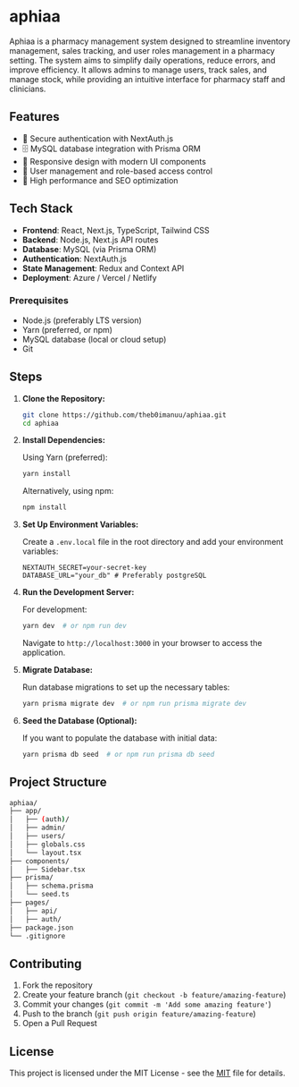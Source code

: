 
# aphiaa

Aphiaa is a pharmacy management system designed to streamline inventory management, sales tracking, and user roles management in a pharmacy setting. The system aims to simplify daily operations, reduce errors, and improve efficiency. It allows admins to manage users, track sales, and manage stock, while providing an intuitive interface for pharmacy staff and clinicians.




## Features

- 🔐 Secure authentication with NextAuth.js
- 🗄️ MySQL database integration with Prisma ORM
- 📱 Responsive design with modern UI components
- 👥 User management and role-based access control
- 🚀 High performance and SEO optimization

## Tech Stack

- **Frontend**: React, Next.js, TypeScript, Tailwind CSS
- **Backend**: Node.js, Next.js API routes
- **Database**: MySQL (via Prisma ORM)
- **Authentication**: NextAuth.js
- **State Management**: Redux and Context API
- **Deployment**: Azure / Vercel / Netlify
### Prerequisites

- Node.js (preferably LTS version)
- Yarn (preferred, or npm)
- MySQL database (local or cloud setup)
- Git
## Steps

1. **Clone the Repository:**
   ```bash
   git clone https://github.com/theb0imanuu/aphiaa.git
   cd aphiaa
   ```

2. **Install Dependencies:**

   Using Yarn (preferred):
   ```bash
   yarn install
   ```

   Alternatively, using npm:
   ```bash
   npm install
   ```

3. **Set Up Environment Variables:**

   Create a `.env.local` file in the root directory and add your environment variables:
   ```env
   NEXTAUTH_SECRET=your-secret-key
   DATABASE_URL="your_db" # Preferably postgreSQL
   ```

4. **Run the Development Server:**

   For development:
   ```bash
   yarn dev  # or npm run dev
   ```

   Navigate to `http://localhost:3000` in your browser to access the application.

5. **Migrate Database:**

   Run database migrations to set up the necessary tables:
   ```bash
   yarn prisma migrate dev  # or npm run prisma migrate dev
   ```

6. **Seed the Database (Optional):**

   If you want to populate the database with initial data:
   ```bash
   yarn prisma db seed  # or npm run prisma db seed
   ```

## Project Structure

```bash
aphiaa/
├── app/
│   ├── (auth)/
│   ├── admin/
│   ├── users/
│   ├── globals.css
│   └── layout.tsx
├── components/
│   ├── Sidebar.tsx
├── prisma/
│   ├── schema.prisma
│   └── seed.ts
├── pages/
│   ├── api/
│   ├── auth/
├── package.json
└── .gitignore
```

## Contributing

1. Fork the repository
2. Create your feature branch (`git checkout -b feature/amazing-feature`)
3. Commit your changes (`git commit -m 'Add some amazing feature'`)
4. Push to the branch (`git push origin feature/amazing-feature`)
5. Open a Pull Request

## License

This project is licensed under the MIT License - see the [MIT](https://choosealicense.com/licenses/mit/) file for details.


